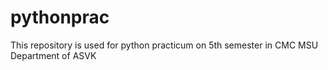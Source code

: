# pythonprac
This repository is used for python practicum on 5th semester
in CMC MSU Department of ASVK
